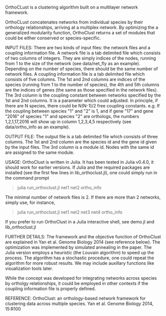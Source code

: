 OrthoCLust is a clustering algorithm built on a multilayer network framework. 

OrthoCLust concatenates networks from individual species by their orthology relationships, arriving at a multiplex network. By optimizing the a generalized modularity function, OrthoClust returns a set of modules that could be either conserved or species-specific.

INPUT FILES:
There are two kinds of input files: the network files and a coupling information file.
A network file is a tab delimited file which consists of two columns of integers. They are simply indices of the nodes, running from 1 to the size of the network (see data/net_fly as an example). Depending on the number of species, there should be the same number of network files.
A coupling information file is a tab delimited file which consists of five columns. The 1st and 2nd columns are indices of the species (running from 1 to the number of species), the 4th and 5th columns are the indices of genes (the same as those specified in the network files). The 3rd column is the coupling constant between networks specified by the 1st and 2nd columns. It is a parameter which could adjusted. In principle, if there are N species, there could be N(N-1)/2 free coupling constants. e.g. If the coupling between species "1" and "2" is 1, and if gene "17" and gene "2016" of species "1" and species "2" are orthologs, the numbers 1,2,1,17,2016 will show up in column 1,2,3,4,5 respectively (see data/ortho_info as an example). 

OUTPUT FILE:
The output file is a tab delimited file which consists of three columns. The 1st and 2nd column are the species id and the gene id given by the input files. The 3rd column is a module id. Nodes with the same id are assigned to the same module.

USAGE:
OrthoClust is written in Julia. It has been tested in Julia v0.4.0, it should work for earlier versions. If Julia and the required packages are installed (see the first few lines in lib_orthoclust.jl), one could simply run in the command prompt

> julia run_orthoclust.jl net1 net2 ortho_info

The minimal number of network files is 2. If there are more than 2 networks, simply use, for instance,

> julia run_orthoclust.jl net1 net2 net3 net4 ortho_info

If you prefer to run OrthoClust in a Julia interactive shell, see demo.jl and lib_orthoclust.jl

FURTHER DETAILS:
The framework and the objective function of OrthoClust are explained in Yan et al. Genome Biology 2014 (see reference below). The optimization was implemented by simulated annealing in the paper. The Julia version employs a heuristic (the Louvain algorithm) to speed up the process. The algorithm has a stochastic procedure, one could repeat the algorithm for more robust results. We may include auxillary functions like visualization tools later.

While the concept was developed for integrating networks across species by ortholgy relationships, it could be employed in other contexts if the coupling information file is properly defined. 

REFERENCE:
OrthoClust: an orthology-based network framework for clustering data across multiple species.
Yan et al. Genome Biology 2014, 15:R100
